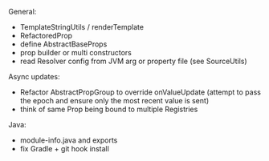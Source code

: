 General:
- TemplateStringUtils / renderTemplate
- RefactoredProp
- define AbstractBaseProps
- prop builder or multi constructors
- read Resolver config from JVM arg or property file (see SourceUtils)

Async updates:
- Refactor AbstractPropGroup to override onValueUpdate (attempt to pass the epoch and ensure only the most recent value is sent)
- think of same Prop being bound to multiple Registries

Java:
- module-info.java and exports
- fix Gradle + git hook install
